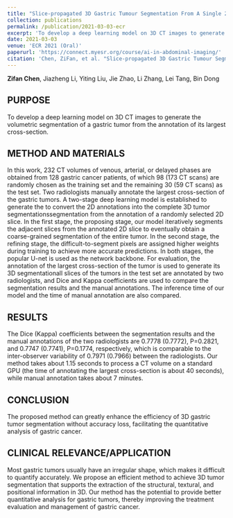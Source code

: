 ```yaml
---
title: "Slice-propagated 3D Gastric Tumour Segmentation From A Single 2D Annotation"
collection: publications
permalink: /publication/2021-03-03-ecr
excerpt: 'To develop a deep learning model on 3D CT images to generate the volumetric segmentation of a gastric tumor from the annotation of its largest cross-section.'
date: 2021-03-03
venue: 'ECR 2021 (Oral)'
paperurl: 'https://connect.myesr.org/course/ai-in-abdominal-imaging/'
citation: 'Chen, ZiFan, et al. "Slice-propagated 3D Gastric Tumour Segmentation From A Single 2D Annotation." European Congress of Radiology (ECR) 2021.'
---
```

**Zifan Chen**, Jiazheng Li, Yiting Liu, Jie Zhao, Li Zhang, Lei Tang, Bin Dong

## PURPOSE
To develop a deep learning model on 3D CT images to generate the volumetric segmentation of a gastric tumor from the annotation of its largest cross-section.

## METHOD AND MATERIALS
In this work, 232 CT volumes of venous, arterial, or delayed phases are obtained from 128 gastric cancer patients, of which 98 (173 CT scans) are randomly chosen as the training set and the remaining 30 (59 CT scans) as the test set. Two radiologists manually annotate the largest cross-section of the gastric tumors. A two-stage deep learning model is established to generate the to convert the 2D annotations into the complete 3D tumor segmentationssegmentation from the annotation of a randomly selected 2D slice. In the first stage, the proposing stage, our model iteratively segments the adjacent slices from the annotated 2D slice to eventually obtain a coarse-grained segmentation of the entire tumor. In the second stage, the refining stage, the difficult-to-segment pixels are assigned higher weights during training to achieve more accurate predictions. In both stages, the popular U-net is used as the network backbone. For evaluation, the annotation of the largest cross-section of the tumor is used to generate its 3D segmentationall slices of the tumors in the test set are annotated by two radiologists, and Dice and Kappa coefficients are used to compare the segmentation results and the manual annotations. The inference time of our model and the time of manual annotation are also compared.

## RESULTS 
The Dice (Kappa) coefficients between the segmentation results and the manual annotations of the two radiologists are 0.7778 (0.7772), P=0.2821, and 0.7747 (0.7741), P=0.1774, respectively, which is comparable   to the inter-observer variability of 0.7971 (0.7966) between the radiologists. Our method takes about 1.15 seconds  to process a CT volume on a standard GPU (the time of annotating the largest cross-section is about 40 seconds), while manual annotation takes about 7 minutes.

## CONCLUSION
The proposed method can greatly enhance the efficiency of 3D gastric tumor segmentation without accuracy loss, facilitating the quantitative analysis of gastric cancer.

## CLINICAL RELEVANCE/APPLICATION
Most gastric tumors usually have an irregular shape, which makes it difficult to quantify accurately. We propose an efficient method to achieve 3D tumor segmentation that supports the extraction of the structural, textural, and positional information in 3D. Our method has the potential to provide better quantitative analysis for gastric tumors, thereby improving the treatment evaluation and management of gastric cancer.
